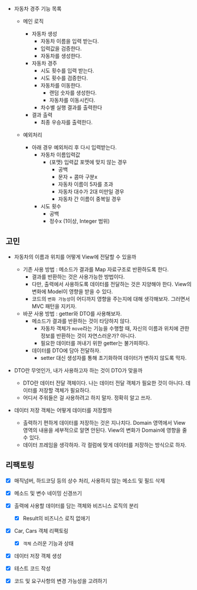- 자동차 경주 기능 목록
    - 메인 로직
        - 자동차 생성
            - 자동차 이름을 입력 받는다.
            - 입력값을 검증한다.
            - 자동차를 생성한다.
        - 자동차 경주
            - 시도 횟수를 입력 받는다.
            - 시도 횟수를 검증한다.
            - 자동차를 이동한다.
                - 랜덤 숫자를 생성한다.
                - 자동차를 이동시킨다.
            - 차수별 실행 결과를 출력한다
        - 결과 출력
            - 최종 우승자를 출력한다.

    - 예외처리
        - 아래 경우 예외처리 후 다시 입력받는다.
            - 자동차 이름입력값
                - (포맷) 입력값 포맷에 맞지 않는 경우
                    - 공백
                    - 문자 + 콤마 구분x
                    - 자동차 이름이 5자를 초과
                    - 자동차 대수가 2대 미만일 경우
                    - 자동차 간 이름이 중복일 경우
            - 시도 횟수
                - 공백
                - 정수x (1이상, Integer 범위)

## 고민

- 자동차의 이름과 위치를 어떻게 View에 전달할 수 있을까
    - 기존 사용 방법 : 메소드가 결과를 Map 자료구조로 반환하도록 한다.
        - 결과를 반환하는 것은 사용가능한 방법이다.
        - 다만, 출력에서 사용하도록 데이터를 전달하는 것은 지양해야 한다. View의 변화에 Model이 영향을 받을 수 있다.
        - 코드의 `변화 가능성`이 어디까지 영향을 주는지에 대해 생각해보자. 그러면서 MVC 패턴을 지키자.
    - 바꾼 사용 방법 : getter와 DTO를 사용해보자.
        - 메소드가 결과를 반환하는 것이 타당하지 않다.
            - 자동차 객체가 `move`라는 기능을 수행할 때, 자신의 이름과 위치에 관한 정보를 반환하는 것이 자연스러운가? 아니다.
            - 필요한 데이터를 꺼내기 위한 getter는 불가피하다.
        - 데이터를 DTO에 담아 전달하자.
            - setter 대신 생성자를 통해 초기화하여 데이터가 변하지 않도록 막자.

- DTO란 무엇인가, 내가 사용하고자 하는 것이 DTO가 맞을까
    - DTO란 데이터 전달 객체이다. 나는 데이터 전달 객체가 필요한 것이 아니다. 데이터를 저장할 객체가 필요하다.
    - 어디서 주워들은 걸 사용하려고 하지 말자. 정확히 알고 쓰자.

- 데이터 저장 객체는 어떻게 데이터를 저장할까
    - 출력하기 편하게 데이터를 저장하는 것은 지나치다. Domain 영역에서 View 영역의 내용을 세부적으로 알면 안된다. View의 변화가 Domain에 영향을 줄 수 있다.
    - 데이터 프레임을 생각하자. 각 컬럼에 맞게 데이터를 저장하는 방식으로 하자.

## 리팩토링

- [x] 매직넘버, 하드코딩 등의 상수 처리, 사용하지 않는 메소드 및 필드 삭제

- [x] 메소드 및 변수 네이밍 신경쓰기

- [x] 출력에 사용할 데이터를 담는 객체와 비즈니스 로직의 분리
    - [x] Result의 비즈니스 로직 없애기

- [x] Car, Cars 객체 리팩토링
    - [x] `객체` 스러운 기능과 상태

- [x] 데이터 저장 객체 생성

- [x] 테스트 코드 작성

- [x] 코드 및 요구사항의 변경 가능성을 고려하기
